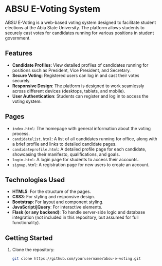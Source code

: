 # ABSU E-Voting System

ABSU E-Voting is a web-based voting system designed to facilitate student elections at the Abia State University. The platform allows students to securely cast votes for candidates running for various positions in student government.

## Features

- **Candidate Profiles**: View detailed profiles of candidates running for positions such as President, Vice President, and Secretary.
- **Secure Voting**: Registered users can log in and cast their votes securely.
- **Responsive Design**: The platform is designed to work seamlessly across different devices (desktops, tablets, and mobile).
- **User Authentication**: Students can register and log in to access the voting system.

## Pages

- `index.html`: The homepage with general information about the voting process.
- `candidatelist.html`: A list of all candidates running for office, along with a brief profile and links to detailed candidate pages.
- `candidateprofile.html`: A detailed profile page for each candidate, showcasing their manifesto, qualifications, and goals.
- `login.html`: A login page for students to access their accounts.
- `signup.html`: A registration page for new users to create an account.

## Technologies Used

- **HTML5**: For the structure of the pages.
- **CSS3**: For styling and responsive design.
- **Bootstrap**: For layout and component styling.
- **JavaScript/jQuery**: For interactive elements.
- **Flask (or any backend)**: To handle server-side logic and database integration (not included in this repository, but assumed for full functionality).

## Getting Started

1. Clone the repository:
   ```bash
   git clone https://github.com/yourusername/absu-e-voting.git
